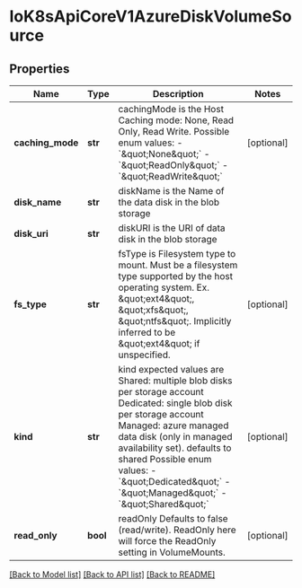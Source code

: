 # IoK8sApiCoreV1AzureDiskVolumeSource

## Properties
Name | Type | Description | Notes
------------ | ------------- | ------------- | -------------
**caching_mode** | **str** | cachingMode is the Host Caching mode: None, Read Only, Read Write.  Possible enum values:  - &#x60;\&quot;None\&quot;&#x60;  - &#x60;\&quot;ReadOnly\&quot;&#x60;  - &#x60;\&quot;ReadWrite\&quot;&#x60; | [optional] 
**disk_name** | **str** | diskName is the Name of the data disk in the blob storage | 
**disk_uri** | **str** | diskURI is the URI of data disk in the blob storage | 
**fs_type** | **str** | fsType is Filesystem type to mount. Must be a filesystem type supported by the host operating system. Ex. \&quot;ext4\&quot;, \&quot;xfs\&quot;, \&quot;ntfs\&quot;. Implicitly inferred to be \&quot;ext4\&quot; if unspecified. | [optional] 
**kind** | **str** | kind expected values are Shared: multiple blob disks per storage account  Dedicated: single blob disk per storage account  Managed: azure managed data disk (only in managed availability set). defaults to shared  Possible enum values:  - &#x60;\&quot;Dedicated\&quot;&#x60;  - &#x60;\&quot;Managed\&quot;&#x60;  - &#x60;\&quot;Shared\&quot;&#x60; | [optional] 
**read_only** | **bool** | readOnly Defaults to false (read/write). ReadOnly here will force the ReadOnly setting in VolumeMounts. | [optional] 

[[Back to Model list]](../README.md#documentation-for-models) [[Back to API list]](../README.md#documentation-for-api-endpoints) [[Back to README]](../README.md)


